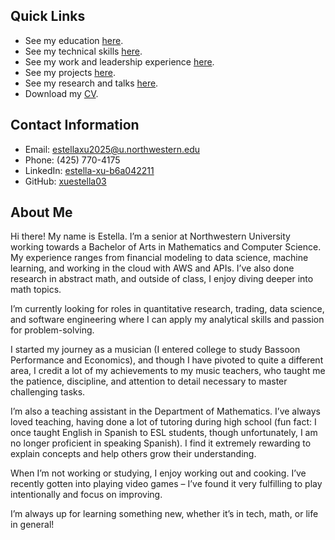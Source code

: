 <head>
    <link rel="apple-touch-icon" sizes="180x180" href="/assets/favicon/apple-touch-icon.png">
    <link rel="icon" type="image/png" sizes="32x32" href="/assets/favicon/favicon-32x32.png">
    <link rel="icon" type="image/png" sizes="16x16" href="/assets/favicon/favicon-16x16.png">
    <link rel="manifest" href="/assets/favicon/site.webmanifest">
</head>

## Quick Links

- See my education [here](/education.md). 
- See my technical skills [here](/skillspage.md).
- See my work and leadership experience [here](/resumepage.md).
- See my projects [here](/projectspage.md).
- See my research and talks [here](/research.md).
- Download my <a href="assets/img/Estella Xu - CV.pdf" target="_blank">CV</a>.

## Contact Information
- Email: estellaxu2025@u.northwestern.edu
- Phone: (425) 770-4175
- LinkedIn: [estella-xu-b6a042211](www.linkedin.com/in/estella-xu-b6a042211)
- GitHub: [xuestella03](https://github.com/xuestella03)

## About Me
Hi there! My name is Estella. I’m a senior at Northwestern University working towards a Bachelor of Arts in Mathematics and Computer Science. My experience ranges from financial modeling to data science, machine learning, and working in the cloud with AWS and APIs. I’ve also done research in abstract math, and outside of class, I enjoy diving deeper into math topics. 

I’m currently looking for roles in quantitative research, trading, data science, and software engineering where I can apply my analytical skills and passion for problem-solving. 

I started my journey as a musician (I entered college to study Bassoon Performance and Economics), and though I have pivoted to quite a different area, I credit a lot of my achievements to my music teachers, who taught me the patience, discipline, and attention to detail necessary to master challenging tasks. 

I’m also a teaching assistant in the Department of Mathematics. I’ve always loved teaching, having done a lot of tutoring during high school (fun fact: I once taught English in Spanish to ESL students, though unfortunately, I am no longer proficient in speaking Spanish). I find it extremely rewarding to explain concepts and help others grow their understanding.

When I’m not working or studying, I enjoy working out and cooking. I’ve recently gotten into playing video games – I’ve found it very fulfilling to play intentionally and focus on improving.

I’m always up for learning something new, whether it’s in tech, math, or life in general! 




